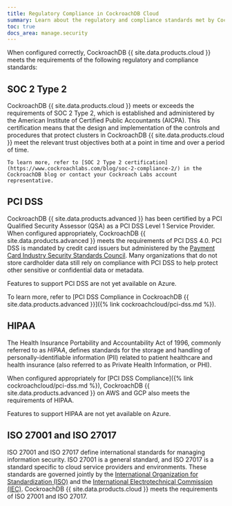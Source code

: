 ```yaml
---
title: Regulatory Compliance in CockroachDB Cloud
summary: Learn about the regulatory and compliance standards met by CockroachDB advanced.
toc: true
docs_area: manage.security
---
```


When configured correctly, CockroachDB {{ site.data.products.cloud }} meets the requirements of the following regulatory and compliance standards:

## SOC 2 Type 2

CockroachDB {{ site.data.products.cloud }} meets or exceeds the requirements of SOC 2 Type 2, which is established and administered by the American Institute of Certified Public Accountants (AICPA). This certification means that the design and implementation of the controls and procedures that protect clusters in CockroachDB {{ site.data.products.cloud }} meet the relevant trust objectives both at a point in time and over a period of time.

    To learn more, refer to [SOC 2 Type 2 certification](https://www.cockroachlabs.com/blog/soc-2-compliance-2/) in the CockroachDB blog or contact your Cockroach Labs account representative.

## PCI DSS

CockroachDB {{ site.data.products.advanced }} has been certified by a PCI Qualified Security Assessor (QSA) as a PCI DSS Level 1 Service Provider. When configured appropriately, CockroachDB {{ site.data.products.advanced }} meets the requirements of PCI DSS 4.0. PCI DSS is mandated by credit card issuers but administered by the [Payment Card Industry Security Standards Council](https://www.pcisecuritystandards.org/). Many organizations that do not store cardholder data still rely on compliance with PCI DSS to help protect other sensitive or confidential data or metadata.

Features to support PCI DSS are not yet available on Azure.

To learn more, refer to [PCI DSS Compliance in CockroachDB {{ site.data.products.advanced }}]({% link cockroachcloud/pci-dss.md %}).

## HIPAA

The Health Insurance Portability and Accountability Act of 1996, commonly referred to as _HIPAA_, defines standards for the storage and handling of personally-identifiable information (PII) related to patient healthcare and health insurance (also referred to as Private Health Information, or PHI).

When configured appropriately for [PCI DSS Compliance]({% link cockroachcloud/pci-dss.md %}), CockroachDB {{ site.data.products.advanced }} on AWS and GCP also meets the requirements of HIPAA.

Features to support HIPAA are not yet available on Azure.

## ISO 27001 and ISO 27017

ISO 27001 and ISO 27017 define international standards for managing information security. ISO 27001 is a general standard, and ISO 27017 is a standard specific to cloud service providers and environments. These standards are governed jointly by the [International Organization for Standardization (ISO)](https://www.iso.org/home.html) and the [International Electrotechnical Commission (IEC)](https://www.iec.ch/homepage). CockroachDB {{ site.data.products.cloud }} meets the requirements of ISO 27001 and ISO 27017.

